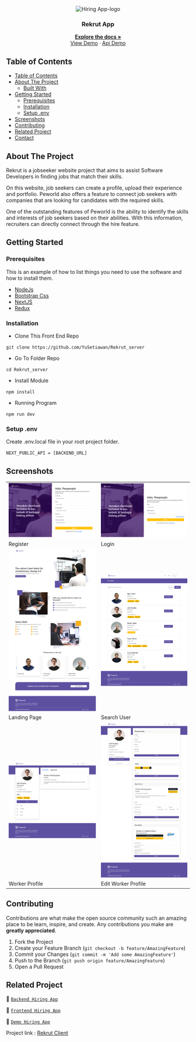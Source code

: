 <p align="center">
<div align="center">
  <img height="150" src="https://cdn.discordapp.com/attachments/1118733891738554480/1147830303457550416/Screenshot_120-removebg-preview.png" alt="Hiring App-logo" border="0"/>
</div>
  <h3 align="center">Rekrut App</h3>
  <p align="center">
    <a href="https://github.com/YuSetiawan/Rekrut_client"><strong>Explore the docs »</strong></a>
    <br />
  <a href="https://rekrut-client.vercel.app/">View Demo</a>
    ·
    <a href="zany-ruby-whale-veil.cyclic.app/">Api Demo</a>
  </p>
</p>

<!-- TABLE OF CONTENTS -->

## Table of Contents

- [Table of Contents](#table-of-contents)
- [About The Project](#about-the-project)
  - [Built With](#built-with)
- [Getting Started](#getting-started)
  - [Prerequisites](#prerequisites)
  - [Installation](#installation)
  - [Setup .env](#setup-env)
- [Screenshots](#screenshots)
- [Contributing](#contributing)
- [Related Project](#related-project)
- [Contact](#contact)

<!-- ABOUT THE PROJECT -->

## About The Project

Rekrut is a jobseeker website project that aims to assist Software Developers in finding jobs that match their skills.

On this website, job seekers can create a profile, upload their experience and portfolio. Peworld also offers a feature to connect job seekers with companies that are looking for candidates with the required skills.

One of the outstanding features of Peworld is the ability to identify the skills and interests of job seekers based on their abilities. With this information, recruiters can directly connect through the hire feature.

<!-- GETTING STARTED -->

## Getting Started

### Prerequisites

This is an example of how to list things you need to use the software and how to install them.

- [NodeJs](https://nodejs.org/en/download/)
- [Bootstrap Css](https://getbootstrap.com/)
- [NextJS](https://nextjs.org/)
- [Redux](https://redux.js.org/)

### Installation

- Clone This Front End Repo

```
git clone https://github.com/YuSetiawan/Rekrut_server
```

- Go To Folder Repo

```
cd Rekrut_server
```

- Install Module

```
npm install
```

- Running Program

```
npm run dev
```

### Setup .env

Create .env.local file in your root project folder.

```
NEXT_PUBLIC_API = [BACKEND_URL]
```

<!-- ROADMAP -->

## Screenshots

<table>
 <tr>
    <td><img width="350px" src="/public/Apphoto Rek/rekrut-client-vercel-app-register.png"  border="0" border="0" alt="1" /></td>
    <td> <img width="350px" src="/public/Apphoto Rek/login.png" \ border="0"  border="0"  border="0"  alt="2" /></td>
  </tr>
   <tr>
    <td>Register</td>
    <td>Login</td>
  </tr>
  
  <tr>
    <td><img width="350px" src="/public/Apphoto Rek/home.png"  border="0" border="0" alt="1" /></td>
    <td> <img width="350px" src="/public/Apphoto Rek/search.png" \ border="0"  border="0"  border="0"  alt="2" /></td>
  </tr>
   <tr>
    <td>Landing Page</td>
    <td>Search User</td>
  </tr>

   <tr>
    <td><img width="350px" src="/public/Apphoto Rek/rekrut-client-vercel-app-profile.png"  border="0" border="0" alt="1" /></td>
    <td><img width="350px" src="/public/Apphoto Rek/rekrut-client-vercel-app-editProfile.png"  border="0" border="0" alt="2" /></td>
  </tr>
   <tr>
    <td>Worker Profile</td>
    <td>Edit Worker Profile</td>
  </tr>

</table>
<!-- CONTRIBUTING -->

## Contributing

Contributions are what make the open source community such an amazing place to be learn, inspire, and create. Any contributions you make are **greatly appreciated**.

1. Fork the Project
2. Create your Feature Branch (`git checkout -b feature/AmazingFeature`)
3. Commit your Changes (`git commit -m 'Add some AmazingFeature'`)
4. Push to the Branch (`git push origin feature/AmazingFeature`)
5. Open a Pull Request

## Related Project

:rocket: [`Backend Hiring App`](https://github.com/YuSetiawan/Rekrut_server)

:rocket: [`Frontend Hiring App`](https://github.com/YuSetiawan/Rekrut_client)

:rocket: [`Demo Hiring App`](https://rekrut-client.vercel.app/)

Project link : [Rekrut Client](https://github.com/YuSetiawan/Rekrut_client)
